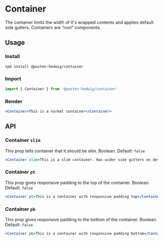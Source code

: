 # Container

The container limits the width of it's wrapped contents and applies default side gutters. Containers are “root” components.

## Usage

### Install

```sh
npm install @posten-hedwig/container
```

### Import

```js
import { Container } from '@posten-hedwig/container'
```

### Render

```jsx
<Container>This is a normal container</Container>
```

## API

### Container `slim`

This prop tells container that it should be slim. Boolean. Default: `false`

```jsx
<Container slim>This is a slim container. Has wider side gutters on desktop. On mobile, the gutters are the same.</Container>
```

### Container `pt`

This prop gives responsive padding to the top of the container. Boolean. Default: `false`

```jsx
<Container pt>This is a container with responsive padding top</Container>
```

### Container `pb`

This prop gives responsive padding to the bottom of the container. Boolean. Default: `false`

```jsx
<Container pb>This is a container with responsive padding bottom</Container>
```
